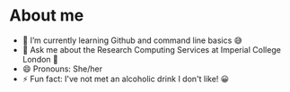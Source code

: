 # About me 

- 🌱 I’m currently learning Github and command line basics 😅
- 💬 Ask me about the Research Computing Services at Imperial College London 🫡
- 😄 Pronouns: She/her
- ⚡ Fun fact: I've not met an alcoholic drink I don't like! 😀


